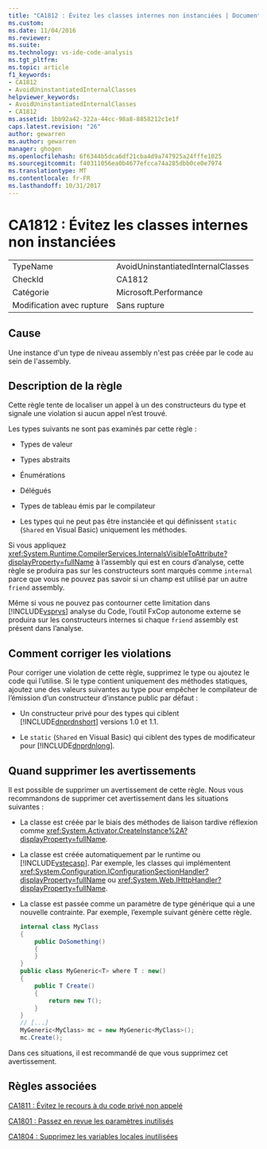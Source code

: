 ```yaml
---
title: "CA1812 : Évitez les classes internes non instanciées | Documents Microsoft"
ms.custom: 
ms.date: 11/04/2016
ms.reviewer: 
ms.suite: 
ms.technology: vs-ide-code-analysis
ms.tgt_pltfrm: 
ms.topic: article
f1_keywords:
- CA1812
- AvoidUninstantiatedInternalClasses
helpviewer_keywords:
- AvoidUninstantiatedInternalClasses
- CA1812
ms.assetid: 1bb92a42-322a-44cc-98a8-8858212c1e1f
caps.latest.revision: "26"
author: gewarren
ms.author: gewarren
manager: ghogen
ms.openlocfilehash: 6f6344b5dca6df21cba4d9a747925a24fffe1025
ms.sourcegitcommit: f40311056ea0b4677efcca74a285dbb0ce0e7974
ms.translationtype: MT
ms.contentlocale: fr-FR
ms.lasthandoff: 10/31/2017
---
```

# <a name="ca1812-avoid-uninstantiated-internal-classes"></a>CA1812 : Évitez les classes internes non instanciées
|||  
|-|-|  
|TypeName|AvoidUninstantiatedInternalClasses|  
|CheckId|CA1812|  
|Catégorie|Microsoft.Performance|  
|Modification avec rupture|Sans rupture|  
  
## <a name="cause"></a>Cause  
 Une instance d'un type de niveau assembly n'est pas créée par le code au sein de l'assembly.  
  
## <a name="rule-description"></a>Description de la règle  
 Cette règle tente de localiser un appel à un des constructeurs du type et signale une violation si aucun appel n’est trouvé.  
  
 Les types suivants ne sont pas examinés par cette règle :  
  
-   Types de valeur  
  
-   Types abstraits  
  
-   Énumérations  
  
-   Délégués  
  
-   Types de tableau émis par le compilateur  
  
-   Les types qui ne peut pas être instanciée et qui définissent `static` (`Shared` en Visual Basic) uniquement les méthodes.  
  
 Si vous appliquez <xref:System.Runtime.CompilerServices.InternalsVisibleToAttribute?displayProperty=fullName> à l’assembly qui est en cours d’analyse, cette règle se produira pas sur les constructeurs sont marqués comme `internal` parce que vous ne pouvez pas savoir si un champ est utilisé par un autre `friend` assembly.  
  
 Même si vous ne pouvez pas contourner cette limitation dans [!INCLUDE[vsprvs](../code-quality/includes/vsprvs_md.md)] analyse du Code, l’outil FxCop autonome externe se produira sur les constructeurs internes si chaque `friend` assembly est présent dans l’analyse.  
  
## <a name="how-to-fix-violations"></a>Comment corriger les violations  
 Pour corriger une violation de cette règle, supprimez le type ou ajoutez le code qui l’utilise. Si le type contient uniquement des méthodes statiques, ajoutez une des valeurs suivantes au type pour empêcher le compilateur de l’émission d’un constructeur d’instance public par défaut :  
  
-   Un constructeur privé pour des types qui ciblent [!INCLUDE[dnprdnshort](../code-quality/includes/dnprdnshort_md.md)] versions 1.0 et 1.1.  
  
-   Le `static` (`Shared` en Visual Basic) qui ciblent des types de modificateur pour [!INCLUDE[dnprdnlong](../code-quality/includes/dnprdnlong_md.md)].  
  
## <a name="when-to-suppress-warnings"></a>Quand supprimer les avertissements  
 Il est possible de supprimer un avertissement de cette règle. Nous vous recommandons de supprimer cet avertissement dans les situations suivantes :  
  
-   La classe est créée par le biais des méthodes de liaison tardive réflexion comme <xref:System.Activator.CreateInstance%2A?displayProperty=fullName>.  
  
-   La classe est créée automatiquement par le runtime ou [!INCLUDE[vstecasp](../code-quality/includes/vstecasp_md.md)]. Par exemple, les classes qui implémentent <xref:System.Configuration.IConfigurationSectionHandler?displayProperty=fullName> ou <xref:System.Web.IHttpHandler?displayProperty=fullName>.  
  
-   La classe est passée comme un paramètre de type générique qui a une nouvelle contrainte. Par exemple, l’exemple suivant génère cette règle.  
  
    ```csharp  
    internal class MyClass  
    {     
        public DoSomething()     
        {  
        }  
    }   
    public class MyGeneric<T> where T : new()  
    {  
        public T Create()  
        {  
            return new T();     
        }  
    }  
    // [...]   
    MyGeneric<MyClass> mc = new MyGeneric<MyClass>();  
    mc.Create();  
    ```  
  
 Dans ces situations, il est recommandé de que vous supprimez cet avertissement.  
  
## <a name="related-rules"></a>Règles associées  
 [CA1811 : Évitez le recours à du code privé non appelé](../code-quality/ca1811-avoid-uncalled-private-code.md)  
  
 [CA1801 : Passez en revue les paramètres inutilisés](../code-quality/ca1801-review-unused-parameters.md)  
  
 [CA1804 : Supprimez les variables locales inutilisées](../code-quality/ca1804-remove-unused-locals.md)